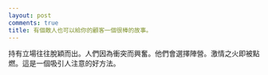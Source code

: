 ```yaml
---
layout: post
comments: true
title: 有個敵人也可以給你的顧客一個很棒的故事。
---
```




持有立場往往脫穎而出。人們因為衝突而興奮。他們會選擇陣營。激情之火即被點燃。這是一個吸引人注意的好方法。

